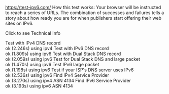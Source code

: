 https://test-ipv6.com/
How this test works: Your browser will be instructed to reach a series of URLs. The combination of successes and failures tells a story about how ready you are for when publishers start offering their web sites on IPv6.

Click to see Technical Info

Test with IPv4 DNS record	 	
ok (2.246s) using ipv4
Test with IPv6 DNS record	 	
ok (1.809s) using ipv6
Test with Dual Stack DNS record	 	
ok (2.059s) using ipv6
Test for Dual Stack DNS and large packet	 	
ok (1.470s) using ipv6
Test IPv6 large packet	 	
ok (1.198s) using ipv6
Test if your ISP's DNS server uses IPv6	 	
ok (2.536s) using ipv6
Find IPv4 Service Provider	 	
ok (3.270s) using ipv4 ASN 4134
Find IPv6 Service Provider	 	
ok (3.193s) using ipv6 ASN 4134
